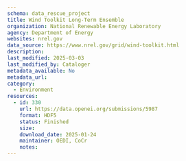 ```yaml
---
schema: data_rescue_project 
title: Wind Toolkit Long-Term Ensemble
organization: National Renewable Energy Laboratory
agency: Department of Energy
websites: nrel.gov
data_source: https://www.nrel.gov/grid/wind-toolkit.html
description: 
last_modified: 2025-03-03
last_modified_by: Cataloger
metadata_available: No
metadata_url: 
category:
  - Environment
resources:
  - id: 330
    url: https://data.openei.org/submissions/5987
    format: HDF5
    status: Finished
    size: 
    download_date: 2025-01-24
    maintainer: OEDI, CoCr
    notes: 
---
```

